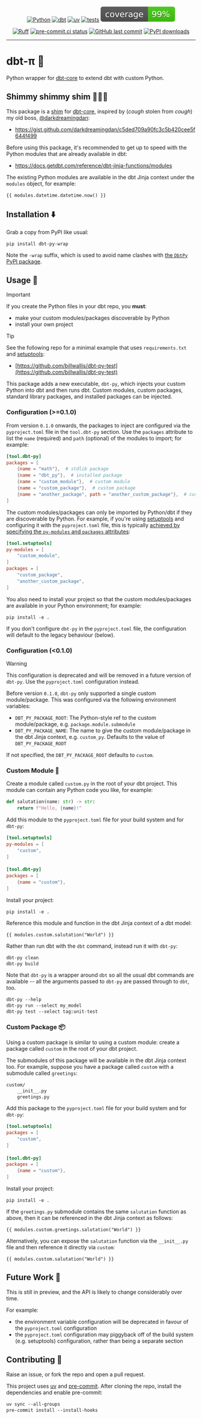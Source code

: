 <span align="center">

[![Python](https://img.shields.io/badge/Python-3.11+-blue.svg)](https://www.python.org/downloads/)
[![dbt](https://img.shields.io/badge/dbt-1.5+-blue.svg)](https://github.com/dbt-labs/dbt-core/)
[![uv](https://img.shields.io/endpoint?url=https://raw.githubusercontent.com/astral-sh/uv/main/assets/badge/v0.json)](https://github.com/astral-sh/uv)
[![tests](https://github.com/billwallis/dbt-py/actions/workflows/tests.yaml/badge.svg)](https://github.com/billwallis/dbt-py/actions/workflows/tests.yaml)
[![coverage](coverage.svg)](https://github.com/dbrgn/coverage-badge)

[![Ruff](https://img.shields.io/endpoint?url=https://raw.githubusercontent.com/astral-sh/ruff/main/assets/badge/v2.json)](https://github.com/astral-sh/ruff)
[![pre-commit.ci status](https://results.pre-commit.ci/badge/github/billwallis/dbt-py/main.svg)](https://results.pre-commit.ci/latest/github/billwallis/dbt-py/main)
[![GitHub last commit](https://img.shields.io/github/last-commit/billwallis/dbt-py)](https://shields.io/badges/git-hub-last-commit)
[![PyPI downloads](https://img.shields.io/pypi/dm/dbt-py-wrap)](https://shields.io/badges/py-pi-downloads)

</span>

---

# dbt-π 🧬

Python wrapper for [dbt-core](https://github.com/dbt-labs/dbt-core) to extend dbt with custom Python.

## Shimmy shimmy shim 🕺🕺🕺

This package is a [shim](<https://en.wikipedia.org/wiki/Shim_(computing)>) for [dbt-core](https://github.com/dbt-labs/dbt-core), inspired by (_cough_ stolen from _cough_) my old boss, [@darkdreamingdan](https://github.com/darkdreamingdan):

- https://gist.github.com/darkdreamingdan/c5ded709a90fc3c5b420cee5f644f499

Before using this package, it's recommended to get up to speed with the Python modules that are already available in dbt:

- https://docs.getdbt.com/reference/dbt-jinja-functions/modules

The existing Python modules are available in the dbt Jinja context under the `modules` object, for example:

```jinja
{{ modules.datetime.datetime.now() }}
```

## Installation ⬇️

Grab a copy from PyPI like usual:

```
pip install dbt-py-wrap
```

Note the `-wrap` suffix, which is used to avoid name clashes with [the `DbtPy` PyPI package](https://pypi.org/project/DbtPy/).

## Usage 📖

> [!IMPORTANT]
>
> If you create the Python files in your dbt repo, you **must**:
>
> - make your custom modules/packages discoverable by Python
> - install your own project

> [!TIP]
>
> See the following repo for a minimal example that uses `requirements.txt` and [setuptools](https://setuptools.pypa.io/en/latest/):
>
> - [https://github.com/billwallis/dbt-py-test](https://github.com/billwallis/dbt-py-test)

This package adds a new executable, `dbt-py`, which injects your custom Python into dbt and then runs dbt. Custom modules, custom packages, standard library packages, and installed packages can be injected.

### Configuration (>=0.1.0)

From version `0.1.0` onwards, the packages to inject are configured via the `pyproject.toml` file in the `tool.dbt-py` section. Use the `packages` attribute to list the `name` (required) and `path` (optional) of the modules to import; for example:

```toml
[tool.dbt-py]
packages = [
    {name = "math"},  # stdlib package
    {name = "dbt_py"},  # installed package
    {name = "custom_module"},  # custom module
    {name = "custom_package"},  # custom package
    {name = "another_package", path = "another_custom_package"},  # custom package with path
]
```

The custom modules/packages can only be imported by Python/dbt if they are discoverable by Python. For example, if you're using [setuptools](https://setuptools.pypa.io/en/latest/index.html) and configuring it with the `pyproject.toml` file, this is typically [achieved by specifying the `py-modules` and `packages` attributes](https://setuptools.pypa.io/en/latest/userguide/pyproject_config.html):

```toml
[tool.setuptools]
py-modules = [
    "custom_module",
]
packages = [
    "custom_package",
    "another_custom_package",
]
```

You also need to install your project so that the custom modules/packages are available in your Python environment; for example:

```
pip install -e .
```

If you don't configure `dbt-py` in the `pyproject.toml` file, the configuration will default to the legacy behaviour (below).

### Configuration (<0.1.0)

> [!WARNING]
>
> This configuration is deprecated and will be removed in a future version of `dbt-py`. Use the `pyproject.toml` configuration instead.

Before version `0.1.0`, `dbt-py` only supported a single custom module/package. This was configured via the following environment variables:

- `DBT_PY_PACKAGE_ROOT`: The Python-style ref to the custom module/package, e.g. `package.module.submodule`
- `DBT_PY_PACKAGE_NAME`: The name to give the custom module/package in the dbt Jinja context, e.g. `custom_py`. Defaults to the value of `DBT_PY_PACKAGE_ROOT`

If not specified, the `DBT_PY_PACKAGE_ROOT` defaults to `custom`.


### Custom Module 🐍

Create a module called `custom.py` in the root of your dbt project. This module can contain any Python code you like, for example:

```python
def salutation(name: str) -> str:
    return f"Hello, {name}!"
```

Add this module to the `pyproject.toml` file for your build system and for `dbt-py`:

```toml
[tool.setuptools]
py-modules = [
    "custom",
]

[tool.dbt-py]
packages = [
    {name = "custom"},
]
```

Install your project:

```
pip install -e .
```

Reference this module and function in the dbt Jinja context of a dbt model:

```jinja
{{ modules.custom.salutation("World") }}
```

Rather than run dbt with the `dbt` command, instead run it with `dbt-py`:

```
dbt-py clean
dbt-py build
```

Note that `dbt-py` is a wrapper around `dbt` so all the usual dbt commands are available -- all the arguments passed to `dbt-py` are passed through to `dbt`, too.

```
dbt-py --help
dbt-py run --select my_model
dbt-py test --select tag:unit-test
```

### Custom Package 📦

Using a custom package is similar to using a custom module: create a package called `custom` in the root of your dbt project.

The submodules of this package will be available in the dbt Jinja context too. For example, suppose you have a package called `custom` with a submodule called `greetings`:

```
custom/
    __init__.py
    greetings.py
```

Add this package to the `pyproject.toml` file for your build system and for `dbt-py`:

```toml
[tool.setuptools]
packages = [
    "custom",
]

[tool.dbt-py]
packages = [
    {name = "custom"},
]
```

Install your project:

```
pip install -e .
```

If the `greetings.py` submodule contains the same `salutation` function as above, then it can be referenced in the dbt Jinja context as follows:

```jinja
{{ modules.custom.greetings.salutation("World") }}
```

Alternatively, you can expose the `salutation` function via the `__init__.py` file and then reference it directly via `custom`:

```jinja
{{ modules.custom.salutation("World") }}
```

## Future Work 🚧

This is still in preview, and the API is likely to change considerably over time.

For example:

- the environment variable configuration will be deprecated in favour of the `pyproject.toml` configuration
- the `pyproject.toml` configuration may piggyback off of the build system (e.g. setuptools) configuration, rather than being a separate section

## Contributing 🤝

Raise an issue, or fork the repo and open a pull request.

This project uses [uv](https://github.com/astral-sh/uv/) and [pre-commit](https://pre-commit.com/). After cloning the repo, install the dependencies and enable pre-commit:

```
uv sync --all-groups
pre-commit install --install-hooks
```
